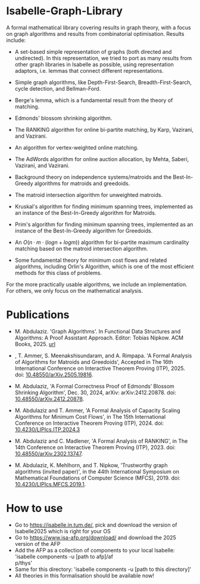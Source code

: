 # Isabelle-Graph-Library

A formal mathematical library covering results in graph theory, with a focus on graph algorithms and results from combinatorial optimisation.
Results include:

 - A set-based simple representation of graphs (both directed and undirected). In this representation, we tried to port as many results from other graph libraries in Isabelle as possible, using representation adaptors, i.e. lemmas that connect different representations.

 - Simple graph algorithms, like Depth-First-Search, Breadth-First-Search, cycle detection, and Bellman-Ford. 

 - Berge's lemma, which is a fundamental result from the theory of matching.

 - Edmonds' blossom shrinking algorithm.

 - The RANKING algorithm for online bi-partite matching, by Karp, Vazirani, and Vazirani.

 - An algorithm for vertex-weighted online matching.

 - The AdWords algorithm for online auction allocation, by Mehta, Saberi, Vazirani, and Vazirani.
 
 - Background theory on independence systems/matroids and the Best-In-Greedy algorithms for matroids and greedoids.
 
 - The matroid intersection algorithm for unweighted matroids.

 - Kruskal's algorithm for finding minimum spanning trees, implemented as an instance of the Best-In-Greedy algorithm for Matroids.
 
 - Prim's algorithm for finding minimum spanning trees, implemented as an instance of the Best-In-Greedy algorithm for Greedoids.
 
 - An $O(n·m·(log n + log m))$ algorithm for bi-partite maximum cardinality matching based on the matroid intersection algorithm.
 
 - Some fundamental theory for minimum cost flows and related algorithms, including Orlin's Algorithm, which is one of the most efficient methods for this class of problems.

For the more practically usable algorithms, we include an implementation. For others, we only focus on the mathematical analysis.

# Publications
 - M. Abdulaziz. 'Graph Algorithms'. In Functional Data Structures and Algorithms: A Proof Assistant Approach. Editor: Tobias Nipkow. ACM Books, 2025. [url](https://functional-algorithms-verified.org/functional_data_structures_algorithms.pdf#chapter.24)


 - , T. Ammer, S. Meenakshisundaram, and A. Rimpapa. 'A Formal Analysis of Algorithms for Matroids and Greedoids', Accepted in The 16th International Conference on Interactive Theorem Proving (ITP), 2025. doi: [10.48550/arXiv.2505.19816](https://doi.org/10.48550/arXiv.2505.19816).

 - M. Abdulaziz, 'A Formal Correctness Proof of Edmonds’ Blossom Shrinking Algorithm', Dec. 30, 2024, arXiv: arXiv:2412.20878. doi: [10.48550/arXiv.2412.20878](https://doi.org/10.48550/arXiv.2412.20878).

 - M. Abdulaziz and T. Ammer, 'A Formal Analysis of Capacity Scaling Algorithms for Minimum Cost Flows', in The 15th International Conference on Interactive Theorem Proving (ITP), 2024. doi: [10.4230/LIPIcs.ITP.2024.3](https://doi.org/10.4230/LIPIcs.ITP.2024.3)

 - M. Abdulaziz and C. Madlener, 'A Formal Analysis of RANKING', in The 14th Conference on Interactive Theorem Proving (ITP), 2023. doi: [10.48550/arXiv.2302.13747](https://doi.org/10.48550/arXiv.2302.13747).

 - M. Abdulaziz, K. Mehlhorn, and T. Nipkow, 'Trustworthy graph algorithms (invited paper)', in the 44th International Symposium on Mathematical Foundations of Computer Science (MFCS), 2019. doi: [10.4230/LIPIcs.MFCS.2019.1](https://doi.org/10.4230/LIPIcs.MFCS.2019.1).

# How to use

 - Go to https://isabelle.in.tum.de/, pick and download the version of Isabelle2025 which is right for your OS
 - Go to https://www.isa-afp.org/download/ and download the 2025 version of the AFP
 - Add the AFP as a collection of components to your local Isabelle: 'isabelle components -u [path to afp]/af\
p/thys'
 - Same for this directory: 'isabelle components -u [path to this directory]'
 - All theories in this formalisation should be available now!
